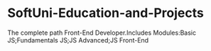# SoftUni-Education-and-Projects
The complete path Front-End Developer.Includes Modules:Basic JS;Fundamentals JS;JS Advanced;JS Front-End

